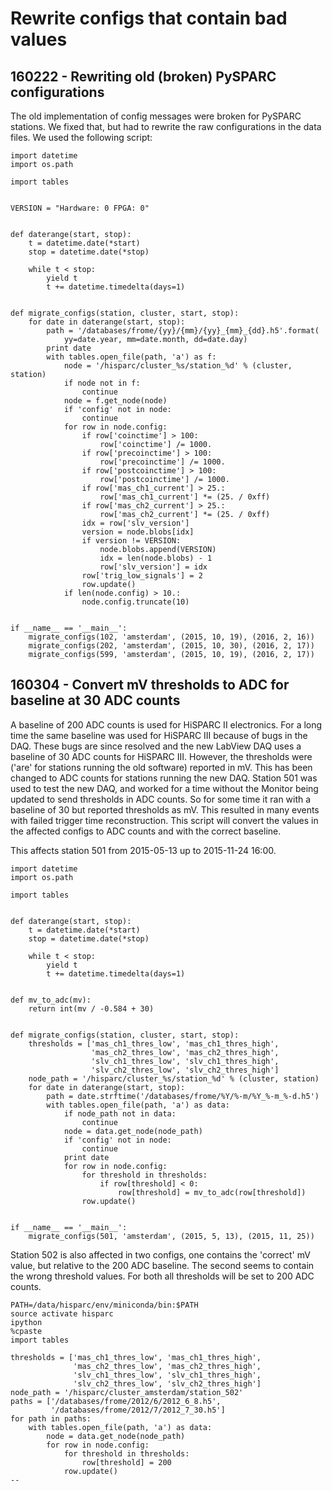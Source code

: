 # Rewrite configs that contain bad values

## 160222 - Rewriting old (broken) PySPARC configurations

The old implementation of config messages were broken for PySPARC stations. We
fixed that, but had to rewrite the raw configurations in the data files. We
used the following script:

    import datetime
    import os.path

    import tables


    VERSION = "Hardware: 0 FPGA: 0"


    def daterange(start, stop):
        t = datetime.date(*start)
        stop = datetime.date(*stop)

        while t < stop:
            yield t
            t += datetime.timedelta(days=1)


    def migrate_configs(station, cluster, start, stop):
        for date in daterange(start, stop):
            path = '/databases/frome/{yy}/{mm}/{yy}_{mm}_{dd}.h5'.format(
                yy=date.year, mm=date.month, dd=date.day)
            print date
            with tables.open_file(path, 'a') as f:
                node = '/hisparc/cluster_%s/station_%d' % (cluster, station)
                if node not in f:
                    continue
                node = f.get_node(node)
                if 'config' not in node:
                    continue
                for row in node.config:
                    if row['coinctime'] > 100:
                        row['coinctime'] /= 1000.
                    if row['precoinctime'] > 100:
                        row['precoinctime'] /= 1000.
                    if row['postcoinctime'] > 100:
                        row['postcoinctime'] /= 1000.
                    if row['mas_ch1_current'] > 25.:
                        row['mas_ch1_current'] *= (25. / 0xff)
                    if row['mas_ch2_current'] > 25.:
                        row['mas_ch2_current'] *= (25. / 0xff)
                    idx = row['slv_version']
                    version = node.blobs[idx]
                    if version != VERSION:
                        node.blobs.append(VERSION)
                        idx = len(node.blobs) - 1
                        row['slv_version'] = idx
                    row['trig_low_signals'] = 2
                    row.update()
                if len(node.config) > 10.:
                    node.config.truncate(10)


    if __name__ == '__main__':
        migrate_configs(102, 'amsterdam', (2015, 10, 19), (2016, 2, 16))
        migrate_configs(202, 'amsterdam', (2015, 10, 30), (2016, 2, 17))
        migrate_configs(599, 'amsterdam', (2015, 10, 19), (2016, 2, 17))


## 160304 - Convert mV thresholds to ADC for baseline at 30 ADC counts

A baseline of 200 ADC counts is used for HiSPARC II electronics. For a long
time the same baseline was used for HiSPARC III because of bugs in the DAQ.
These bugs are since resolved and the new LabView DAQ uses a baseline of 30 ADC
counts for HiSPARC III. However, the thresholds were ('are' for stations
running the old software) reported in mV. This has been changed to ADC counts
for stations running the new DAQ. Station 501 was used to test the new DAQ, and
worked for a time without the Monitor being updated to send thresholds in ADC
counts. So for some time it ran with a baseline of 30 but reported thresholds
as mV. This resulted in many events with failed trigger time reconstruction.
This script will convert the values in the affected configs to ADC counts and
with the correct baseline.

This affects station 501 from 2015-05-13 up to 2015-11-24 16:00.

    import datetime
    import os.path

    import tables


    def daterange(start, stop):
        t = datetime.date(*start)
        stop = datetime.date(*stop)

        while t < stop:
            yield t
            t += datetime.timedelta(days=1)


    def mv_to_adc(mv):
        return int(mv / -0.584 + 30)


    def migrate_configs(station, cluster, start, stop):
        thresholds = ['mas_ch1_thres_low', 'mas_ch1_thres_high',
                      'mas_ch2_thres_low', 'mas_ch2_thres_high',
                      'slv_ch1_thres_low', 'slv_ch1_thres_high',
                      'slv_ch2_thres_low', 'slv_ch2_thres_high']
        node_path = '/hisparc/cluster_%s/station_%d' % (cluster, station)
        for date in daterange(start, stop):
            path = date.strftime('/databases/frome/%Y/%-m/%Y_%-m_%-d.h5')
            with tables.open_file(path, 'a') as data:
                if node_path not in data:
                    continue
                node = data.get_node(node_path)
                if 'config' not in node:
                    continue
                print date
                for row in node.config:
                    for threshold in thresholds:
                        if row[threshold] < 0:
                            row[threshold] = mv_to_adc(row[threshold])
                    row.update()


    if __name__ == '__main__':
        migrate_configs(501, 'amsterdam', (2015, 5, 13), (2015, 11, 25))


Station 502 is also affected in two configs, one contains the 'correct' mV
value, but relative to the 200 ADC baseline. The second seems to contain the
wrong threshold values. For both all thresholds will be set to 200 ADC counts.

    PATH=/data/hisparc/env/miniconda/bin:$PATH
    source activate hisparc
    ipython
    %cpaste
    import tables

    thresholds = ['mas_ch1_thres_low', 'mas_ch1_thres_high',
                  'mas_ch2_thres_low', 'mas_ch2_thres_high',
                  'slv_ch1_thres_low', 'slv_ch1_thres_high',
                  'slv_ch2_thres_low', 'slv_ch2_thres_high']
    node_path = '/hisparc/cluster_amsterdam/station_502'
    paths = ['/databases/frome/2012/6/2012_6_8.h5',
             '/databases/frome/2012/7/2012_7_30.h5']
    for path in paths:
        with tables.open_file(path, 'a') as data:
            node = data.get_node(node_path)
            for row in node.config:
                for threshold in thresholds:
                    row[threshold] = 200
                row.update()
    --
